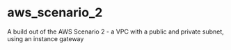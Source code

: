 # aws_scenario_2
A build out of the AWS Scenario 2 - a VPC with a public and private subnet, using an instance gateway
